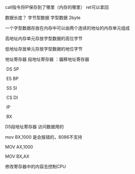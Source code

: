 call指令将IP保存到了哪里（内存的哪里） ret可以拿回

数据长度？   字节型数据 字型数据  2byte

一个字型数据存放在内存中可以由两个连续的地址的内存单元组成

高地址内存单元存放字型数据的高位字节

低地址存放单元存放字型数据的地位字节



地址寄存器     段地址寄存器 ：偏移地址寄存器

​							DS						SP

​							ES						 BP

​							SS						 SI

​							CS     					DI

​														  IP

​														  BX

DS段地址寄存器  访问数据用的

mov BX,1000 是会报错的，8086不支持

MOV AX,1000

MOV BX,AX

修改寄存器中的内容去控制CPU